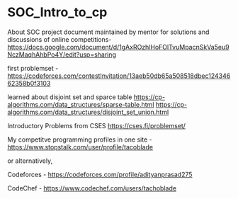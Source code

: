 # SOC_Intro_to_cp
About SOC project
document maintained by mentor for solutions and discussions of online competitions- https://docs.google.com/document/d/1gAxROzhlHoFOlTvuMpacnSkVa5eu9NczMaqhAhbPo4Y/edit?usp=sharing

first problemset - 
https://codeforces.com/contestInvitation/13aeb50db65a508518dbec12434662358b0f3103

learned about disjoint set and sparce table 
https://cp-algorithms.com/data_structures/sparse-table.html
https://cp-algorithms.com/data_structures/disjoint_set_union.html

Introductory Problems from CSES https://cses.fi/problemset/

My competitve programming profiles in one site - https://www.stopstalk.com/user/profile/tacoblade

or alternatively, 

Codeforces - https://codeforces.com/profile/adityanprasad275

CodeChef - https://www.codechef.com/users/tachoblade
